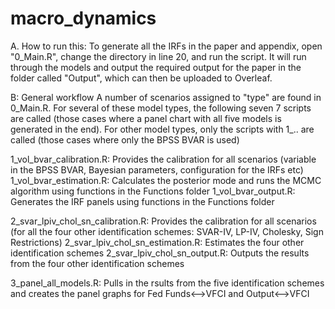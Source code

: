 # macro_dynamics

A. How to run this:
To generate all the IRFs in the paper and appendix, open "0_Main.R", change the directory in line 20, and run the script. 
It will run through the models and output the required output for the paper in the folder called "Output", which can then be uploaded to Overleaf.

B: General workflow
A number of scenarios assigned to "type" are found in 0_Main.R. For several of these model types, the following seven 7 scripts are called (those cases where a panel chart with all five models is generated in the end). For other model types, only the scripts with 1_.. are called (those cases where only the BPSS BVAR is used)

1_vol_bvar_calibration.R: Provides the calibration for all scenarios (variable in the BPSS BVAR, Bayesian parameters, configuration for the IRFs etc)
1_vol_bvar_estimation.R: Calculates the posterior mode and runs the MCMC algorithm using functions in the Functions folder
1_vol_bvar_output.R: Generates the IRF panels using functions in the Functions folder

2_svar_lpiv_chol_sn_calibration.R: Provides the calibration for all scenarios (for all the four other identification schemes: SVAR-IV, LP-IV, Cholesky, Sign Restrictions)
2_svar_lpiv_chol_sn_estimation.R: Estimates the four other identification schemes
2_svar_lpiv_chol_sn_output.R: Outputs the results from the four other identification schemes

3_panel_all_models.R: Pulls in the rsults from the five identification schemes and creates the panel graphs for Fed Funds<-->VFCI and Output<-->VFCI
